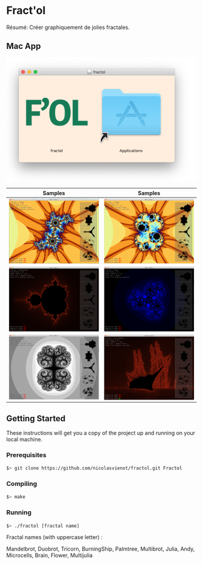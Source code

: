 # Fract'ol

Résumé: Créer graphiquement de jolies fractales.

## Mac App

[![Image of fractol app](resources/fractol_macapp2.png)](https://drive.google.com/open?id=1yv9u1YI1tcDdnKvpMugl-nQSvAdbweeD)

Samples | Samples  
:-------------------------:|:-------------------------:
![](resources/fractol0.png)  |  ![](resources/fractol1.png)
![](resources/fractol2.png)  |  ![](resources/fractol3.png)
![](resources/fractol4.png)  | ![](resources/fractol5.png) 

## Getting Started

These instructions will get you a copy of the project up and running on your local machine.

### Prerequisites

```bash
$> git clone https://github.com/nicolasvienot/fractol.git Fractol
```

### Compiling

```bash
$> make
```

### Running

```bash
$> ./fractol [fractal name]
```

Fractal names (with uppercase letter) :

Mandelbrot, Duobrot, Tricorn, BurningShip, Palmtree, Multibrot, Julia, Andy, Microcells, Brain, Flower, Multijulia
